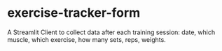 # exercise-tracker-form
A Streamlit Client to collect data after each training session: date, which muscle, which exercise, how many sets, reps, weights.

